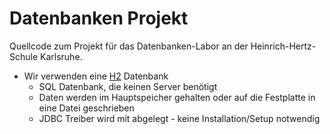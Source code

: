 # Datenbanken Projekt

Quellcode zum Projekt für das Datenbanken-Labor an der Heinrich-Hertz-Schule
Karlsruhe.

- Wir verwenden eine [H2](https://h2database.com/html/main.html) Datenbank
  - SQL Datenbank, die keinen Server benötigt
  - Daten werden im Hauptspeicher gehalten oder auf die Festplatte in eine
    Datei geschrieben
  - JDBC Treiber wird mit abgelegt - keine Installation/Setup notwendig
